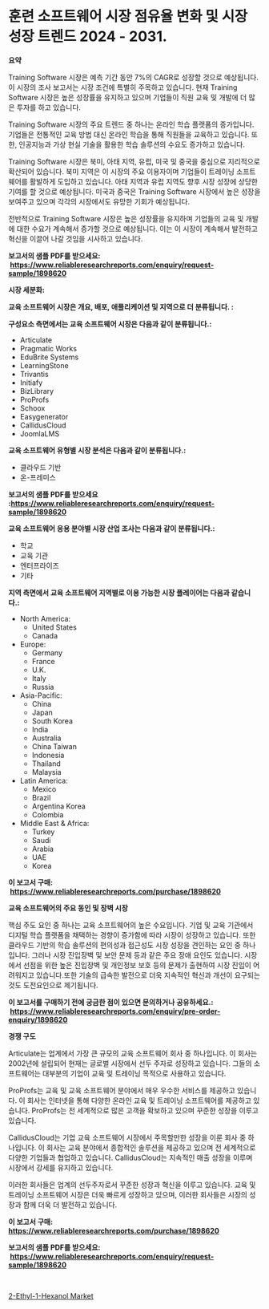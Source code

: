 <p><h1>훈련 소프트웨어 시장 점유율 변화 및 시장 성장 트렌드 2024 - 2031.</h1></p><p><strong>요약</strong></p>
<p><p>Training Software 시장은 예측 기간 동안 7%의 CAGR로 성장할 것으로 예상됩니다. 이 시장의 조사 보고서는 시장 조건에 특별히 주목하고 있습니다. 현재 Training Software 시장은 높은 성장률을 유지하고 있으며 기업들이 직원 교육 및 개발에 더 많은 투자를 하고 있습니다.</p><p>Training Software 시장의 주요 트렌드 중 하나는 온라인 학습 플랫폼의 증가입니다. 기업들은 전통적인 교육 방법 대신 온라인 학습을 통해 직원들을 교육하고 있습니다. 또한, 인공지능과 가상 현실 기술을 활용한 학습 솔루션의 수요도 증가하고 있습니다.</p><p>Training Software 시장은 북미, 아태 지역, 유럽, 미국 및 중국을 중심으로 지리적으로 확산되어 있습니다. 북미 지역은 이 시장의 주요 이용자이며 기업들이 트레이닝 소프트웨어를 활발하게 도입하고 있습니다. 아태 지역과 유럽 지역도 향후 시장 성장에 상당한 기여를 할 것으로 예상됩니다. 미국과 중국은 Training Software 시장에서 높은 성장을 보여주고 있으며 각각의 시장에서도 유망한 기회가 예상됩니다.</p><p>전반적으로 Training Software 시장은 높은 성장률을 유지하며 기업들의 교육 및 개발에 대한 수요가 계속해서 증가할 것으로 예상됩니다. 이는 이 시장이 계속해서 발전하고 혁신을 이끌어 나갈 것임을 시사하고 있습니다.</p></p>
<p><strong>보고서의 샘플 PDF를 받으세요: &nbsp;<a href="https://www.reliableresearchreports.com/enquiry/request-sample/1898620">https://www.reliableresearchreports.com/enquiry/request-sample/1898620</a></strong></p>
<p><strong>시장 세분화:</strong></p>
<p><strong> 교육 소프트웨어 시장은 개요, 배포, 애플리케이션 및 지역으로 더 분류됩니다. :</strong></p>
<p><strong>구성요소 측면에서는 교육 소프트웨어 시장은 다음과 같이 분류됩니다.:</strong></p>
<p><ul><li>Articulate</li><li>Pragmatic Works</li><li>EduBrite Systems</li><li>LearningStone</li><li>Trivantis</li><li>Initiafy</li><li>BizLibrary</li><li>ProProfs</li><li>Schoox</li><li>Easygenerator</li><li>CallidusCloud</li><li>JoomlaLMS</li></ul></p>
<p><strong> 교육 소프트웨어 유형별 시장 분석은 다음과 같이 분류됩니다.:</strong></p>
<p><ul><li>클라우드 기반</li><li>온-프레미스</li></ul></p>
<p><strong>보고서의 샘플 PDF를 받으세요 :<a href="https://www.reliableresearchreports.com/enquiry/request-sample/1898620">https://www.reliableresearchreports.com/enquiry/request-sample/1898620</a></strong></p>
<p><strong> 교육 소프트웨어 응용 분야별 시장 산업 조사는 다음과 같이 분류됩니다.:</strong></p>
<p><ul><li>학교</li><li>교육 기관</li><li>엔터프라이즈</li><li>기타</li></ul></p>
<p><strong>지역 측면에서 교육 소프트웨어 지역별로 이용 가능한 시장 플레이어는 다음과 같습니다.:</strong></p>
<p><ul>
    <li>
        North America:
        <ul>
            <li>United States</li>
            <li>Canada</li>
        </ul>
    </li>
    <li>
        Europe:
        <ul>
            <li>Germany</li>
            <li>France</li>
            <li>U.K.</li>
            <li>Italy</li>
            <li>Russia</li>
        </ul>
    </li>
    <li>
        Asia-Pacific:
        <ul>
            <li>China</li>
            <li>Japan</li>
            <li>South Korea</li>
            <li>India</li>
            <li>Australia</li>
            <li>China Taiwan</li>
            <li>Indonesia</li>
            <li>Thailand</li>
            <li>Malaysia</li>
        </ul>
    </li>
    <li>
        Latin America:
        <ul>
            <li>Mexico</li>
            <li>Brazil</li>
            <li>Argentina Korea</li>
            <li>Colombia</li>
        </ul>
    </li>
    <li>
        Middle East & Africa:
        <ul>
            <li>Turkey</li>
            <li>Saudi</li>
            <li>Arabia</li>
            <li>UAE</li>
            <li>Korea</li>
        </ul>
    </li>
    </ul></p>
<p><strong>이 보고서 구매: &nbsp;<a href="https://www.reliableresearchreports.com/purchase/1898620">https://www.reliableresearchreports.com/purchase/1898620</a></strong></p>
<p><strong>교육 소프트웨어의 주요 동인 및 장벽 시장</strong></p>
<p><p>핵심 주도 요인 중 하나는 교육 소프트웨어의 높은 수요입니다. 기업 및 교육 기관에서 디지털 학습 플랫폼을 채택하는 경향이 증가함에 따라 시장이 성장하고 있습니다. 또한 클라우드 기반의 학습 솔루션의 편의성과 접근성도 시장 성장을 견인하는 요인 중 하나입니다. 그러나 시장 진입장벽 및 보안 문제 등과 같은 주요 장애 요인도 있습니다. 시장에서 선점을 위한 높은 진입장벽 및 개인정보 보호 등의 문제가 출현하여 시장 진입이 어려워지고 있습니다.또한 기술의 급속한 발전으로 더욱 지속적인 혁신과 개선이 요구되는 것도 도전요인으로 제기됩니다.</p></p>
<p><strong>이 보고서를 구매하기 전에 궁금한 점이 있으면 문의하거나 공유하세요.: &nbsp;<a href="https://www.reliableresearchreports.com/enquiry/pre-order-enquiry/1898620">https://www.reliableresearchreports.com/enquiry/pre-order-enquiry/1898620</a></strong></p>
<p><strong>경쟁 구도</strong></p>
<p><p>Articulate는 업계에서 가장 큰 규모의 교육 소프트웨어 회사 중 하나입니다. 이 회사는 2002년에 설립되어 현재는 글로벌 시장에서 선두 주자로 성장하고 있습니다. 그들의 소프트웨어는 대부분의 기업이 교육 및 트레이닝 목적으로 사용하고 있습니다. </p><p>ProProfs는 교육 및 교육 소프트웨어 분야에서 매우 우수한 서비스를 제공하고 있습니다. 이 회사는 인터넷을 통해 다양한 온라인 교육 및 트레이닝 소프트웨어를 제공하고 있습니다. ProProfs는 전 세계적으로 많은 고객을 확보하고 있으며 꾸준한 성장을 이루고 있습니다.</p><p>CallidusCloud는 기업 교육 소프트웨어 시장에서 주목할만한 성장을 이룬 회사 중 하나입니다. 이 회사는 교육 분야에서 종합적인 솔루션을 제공하고 있으며 전 세계적으로 다양한 기업들과 협업하고 있습니다. CallidusCloud는 지속적인 매출 성장을 이루며 시장에서 강세를 유지하고 있습니다.</p><p>이러한 회사들은 업계의 선두주자로서 꾸준한 성장과 혁신을 이루고 있습니다. 교육 및 트레이닝 소프트웨어 시장은 더욱 빠르게 성장하고 있으며, 이러한 회사들은 시장의 성장과 함께 더욱 더 발전하고 있습니다.</p></p>
<p><strong>이 보고서 구매: &nbsp; <a href="https://www.reliableresearchreports.com/purchase/1898620">https://www.reliableresearchreports.com/purchase/1898620</a></strong></p>
<p><strong>보고서의 샘플 PDF를 받으세요: &nbsp;<a href="https://www.reliableresearchreports.com/enquiry/request-sample/1898620">https://www.reliableresearchreports.com/enquiry/request-sample/1898620</a></strong><strong></strong></p>
<p>&nbsp;</p>
<p><p><a href="https://github.com/Hazelklievgspy6vdcsmu106w/Market-Research-Report-List-1/blob/main/2-ethyl-1-hexanol-market.md">2-Ethyl-1-Hexanol Market</a></p></p>